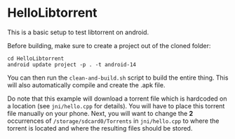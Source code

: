 HelloLibtorrent
===============

This is a basic setup to test libtorrent on android.

Before building, make sure to create a project out of the cloned folder:

    cd HelloLibtorrent
    android update project -p . -t android-14

You can then run the `clean-and-build.sh` script to build the entire thing. This will also automatically compile and create the .apk file.

Do note that this example will download a torrent file which is hardcoded on a location (see `jni/hello.cpp` for details). You will have to place this torrent file manually on your phone. Next, you will want to change the **2** occurrences of `/storage/sdcard0/Torrents` in `jni/hello.cpp` to where the torrent is located and where the resulting files should be stored.
